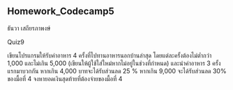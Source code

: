 ## Homework_Codecamp5
ธันวา เสถียรภาพงษ์

Quiz9

เขียนโปรแกรมให้รับค่าอาหาร 4 ครั้งที่ไปทานอาหารนอกบ้านล่าสุด โดยแต่ละครั้งต้องไม่ต่ำกว่า 1,000 และไม่เกิน 5,000 (เขียนให้ผู้ใช้ใส่ใหม่หากไม่อยู่ในช่วงที่กำหนด) และนำค่าอาหาร 3 ครั้งแรกมาบวกกัน หากเกิน 4,000 บาทจะได้รับส่วนลด 25 % หากเกิน 9,000 จะได้รับส่วนลด 30% ของมื้อที่ 4 จงหายอดเงินสุดท้ายที่ต้องจ่ายของมื้อที่ 4
